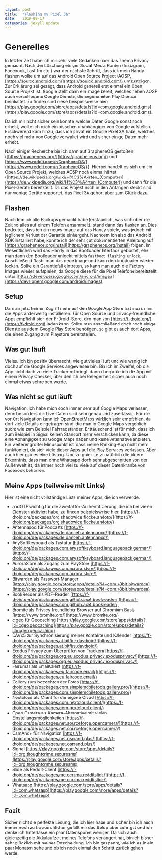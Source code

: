 ```yaml
---
layout: post
title:  "Flashing my Pixel 3a"
date:   2019-09-17
categories: jekyll update
---
```

# Generelles
In letzter Zeit habe ich mir sehr viele Gedanken über das Thema Privacy gemacht. Nach der Löschung einiger Social Media Konten (Instagram, Facebook, Last.fm etc.) war der nächste Schritt, dass ich mein Handy flashen wollte um auf das Android Open Source Project (AOSP, [https://source.android.com/](https://source.android.com/) umzusteigen. Zur Erklärung sei gesagt, dass Android generell erst einmal ein Open Source Projekt ist. Google stellt dann ein Image bereit, welches neben AOSP auch verschiedene Google Dienste, die sogenannten Play Dienste beinhaltet. Zu finden sind diese beispielsweise hier: [https://play.google.com/store/apps/details?id=com.google.android.gms](https://play.google.com/store/apps/details?id=com.google.android.gms).

Da ich mir nicht sicher sein konnte, welche Daten Google sonst noch erhebt, wollte ich mich ein bisschen unabhängiger von Google aufstellen. Erschwerend kam hinzu, dass ich privat ein Google Pixel 3A habe, welches noch viel mehr von Google verwaltet wird und sicher einige Daten mehr erhebt.

Nach einiger Recherche bin ich dann auf GrapheneOS gestoßen ([https://grapheneos.org/](https://grapheneos.org/) und [https://www.reddit.com/r/GrapheneOS/](https://www.reddit.com/r/GrapheneOS/) ). Hierbei handelt es sich um ein Open Source Projekt, welches AOSP noch einmal härtet ([https://de.wikipedia.org/wiki/H%C3%A4rten_(Computer)](https://de.wikipedia.org/wiki/H%C3%A4rten_(Computer)) und dann für die Pixel-Geräte bereitstellt. Da das Projekt noch in den Anfängen steckt sind nur wenige Geräte supportet, das Pixel 3A gehört aber zum Glück dazu.

## Flashen
Nachdem ich alle Backups gemacht habe (erstaunlich, was sich über die Zeit so alles auf einem Telefon ansammelt), stand dann das flashen an. Dies bedeutet, dass ich ein neues Image auf das Handy spiele, was jedoch mit jeglichem Verlust der Garantie einhergeht. Nachdem ich also das Android SDK installiert habe, konnte ich der sehr gut dokumentierten Anleitung auf [https://grapheneos.org/install](https://grapheneos.org/install) folgen. 
Im Wesentlichen wird das Handy in das Bootloader Interface gebootet, ehe man dann den Bootloader unlockt mittels `fastboot flashing unlock`. Anschließend flasht man das neue Image und kann den bootloader wieder locken. Sollte ein Garantiefall eintreten, so kann man auch die Factory Images wieder aufspielen, da Google diese für die Pixel Telefone bereitstellt unter [https://developers.google.com/android/images](https://developers.google.com/android/images). 

## Setup
Da man jetzt keinen Zugriff mehr auf den Google App Store hat muss man die Apps anderweitig installieren. Für Open Source und privacy-freundliche Apps empfiehlt sich der F-Droid-Store, den man von [https://f-droid.org/](https://f-droid.org/) laden kann.
Sollte man anschließend doch noch einige Dienste aus dem Google Play Store benötigen, so gibt es auch dort Apps, die einen Zugang zum Playstore bereitstellen.

## Was gut läuft
Vieles. Ich bin positiv überrascht, wie gut vieles läuft und wie wenig ich doch auf die Google Services angewiesen bin. Bin ich im Zweifel, ob die App nicht doch zu viele Tracker mitbringt, dann überprüfe ich die App mit einem Privacy Checker, über den ich bei Gelegenheit sicher auch noch einmal etwas schreiben werde.

## Was nicht so gut läuft
Navigation. Ich habe mich doch immer sehr auf Google Maps verlassen, denn besonders die Live-Daten sind sehr genau und zuverlässig. Für die vor Ort Navigation kann ich OpenStreetMaps wirklich sehr empfehlen, da dort viele Details eingetragen sind, die man in Google Maps vergeblich sucht wie zum Beispiel Fahrradständer. Enttäuschend ist für mich, dass ich zum Beispiel in Signal keinen Standort mehr verschicken kann, da diese eine Abhängigkeit zu Google Maps haben und keine Alternative anbieten. Ein weiterer großer Minuspunkt ist, dass meine Banking-App nicht mehr funktioniert, da sich viele dieser Apps auf die Play Services verlassen. Aber auch hier gab es eine Lösung.
Und zu guter Letzt natürlich die bittere Erkenntnis, dass man ohne Whatsapp doch sehr abgeschnitten von der Außenwelt ist, da immer noch viel zu viele auf dieser Datenkranke von Facebook beharren.

## Meine Apps (teilweise mit Links)

Hier ist eine nicht vollständige Liste meiner Apps, die ich verwende. 
- andOTP wichtig für die Zweifaktor-Authentifizierung, die ich bei vielen Diensten aktiviert habe, zu finden beispielsweise hier: [https://f-droid.org/packages/org.shadowice.flocke.andotp/](https://f-droid.org/packages/org.shadowice.flocke.andotp/)
- Antennapod für Podcasts [https://f-droid.org/de/packages/de.danoeh.antennapod/](https://f-droid.org/de/packages/de.danoeh.antennapod/)
- AnySoftKeyboard als Tastatur [https://f-droid.org/de/packages/com.anysoftkeyboard.languagepack.german/](https://f-droid.org/de/packages/com.anysoftkeyboard.languagepack.german/)
- AuroraStore als Zugang zum PlayStore [https://f-droid.org/de/packages/com.aurora.store/](https://f-droid.org/de/packages/com.aurora.store/)
- Bitwarden als Passwort-Manager [https://play.google.com/store/apps/details?id=com.x8bit.bitwarden](https://play.google.com/store/apps/details?id=com.x8bit.bitwarden)
- BookReader als PDF-Reader [https://f-droid.org/de/packages/com.github.axet.bookreader/](https://f-droid.org/de/packages/com.github.axet.bookreader/)
- Bromite als Privacy freundlicher Browser auf Chromium Basis [https://www.bromite.org/](https://www.bromite.org/)
- c:geo für Geocaching [https://play.google.com/store/apps/details?id=cgeo.geocaching](https://play.google.com/store/apps/details?id=cgeo.geocaching)
- DAVx5 zur Synchronisierung meiner Kontakte und Kalender [https://f-droid.org/de/packages/at.bitfire.davdroid/](https://f-droid.org/de/packages/at.bitfire.davdroid/)
- Exodus Privacy zum Überprüfen von Trackern [https://f-droid.org/de/packages/org.eu.exodus_privacy.exodusprivacy/](https://f-droid.org/de/packages/org.eu.exodus_privacy.exodusprivacy/)
- FairEmail als EmailClient [https://f-droid.org/de/packages/eu.faircode.email/](https://f-droid.org/de/packages/eu.faircode.email/)
- Gallery zum betrachten der Fotos [https://f-droid.org/de/packages/com.simplemobiletools.gallery.pro/](https://f-droid.org/de/packages/com.simplemobiletools.gallery.pro/)
- Nextcloud als Client für die eigene Cloud [https://f-droid.org/de/packages/com.nextcloud.client/](https://f-droid.org/de/packages/com.nextcloud.client/)
- Open Camera als Kamera-Alternative mit vielen Einstellungsmöglichkeiten [https://f-droid.org/de/packages/net.sourceforge.opencamera/](https://f-droid.org/de/packages/net.sourceforge.opencamera/)
- OsmAnd+ für Navigation [https://f-droid.org/de/packages/net.osmand.plus/](https://f-droid.org/de/packages/net.osmand.plus/)
- Signal [https://play.google.com/store/apps/details?id=org.thoughtcrime.securesms](https://play.google.com/store/apps/details?id=org.thoughtcrime.securesms)
- Slide als Reddit-Client [https://f-droid.org/de/packages/me.ccrama.redditslide/](https://f-droid.org/de/packages/me.ccrama.redditslide/)
- Whatsapp [https://play.google.com/store/apps/details?id=com.whatsapp](https://play.google.com/store/apps/details?id=com.whatsapp)

## Fazit
Sicher nicht die perfekte Lösung, die ich hier habe und sicher bin ich auch immer noch zu tracken. Bisher gefällt mir das Setup aber sehr gut und ich denke ich hinterlasse ein paar Datenspuren weniger. Da sich auch gleichzeitig die Akkulaufzeit meines Telefons verlängert hat, bin ich bisher sehr glücklich mit meiner Entscheidung. Ich bin gespannt, wie ich es in ein paar Monaten sehe und ob ich noch einmal den Schritt zurück gehen werde.